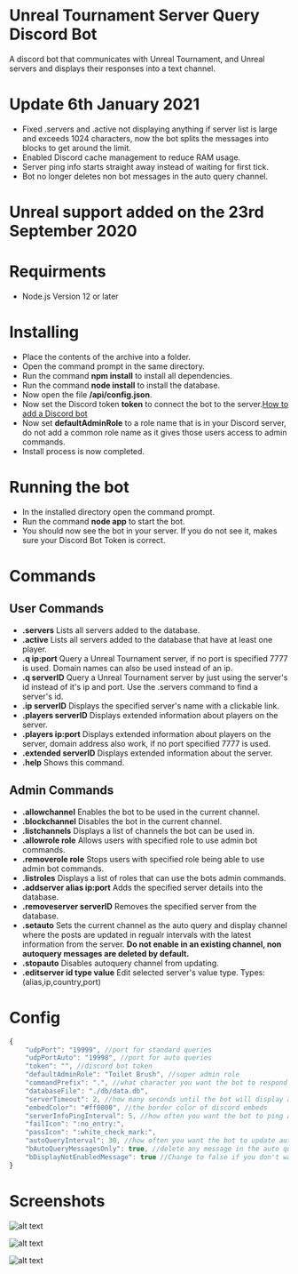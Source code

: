 # Unreal Tournament Server Query Discord Bot
A discord bot that communicates with Unreal Tournament, and Unreal servers and displays their responses into a text channel.


# Update 6th January 2021
- Fixed .servers and .active not displaying anything if server list is large and exceeds 1024 characters, now the bot splits the messages into blocks to get around the limit.
- Enabled Discord cache management to reduce RAM usage.
- Server ping info starts straight away instead of waiting for first tick.
- Bot no longer deletes non bot messages in the auto query channel.

# Unreal support added on the 23rd September 2020

# Requirments
- Node.js Version 12 or later

# Installing
- Place the contents of the archive into a folder.
- Open the command prompt in the same directory.
- Run the command **npm install** to install all dependencies.
- Run the command **node install** to install the database.
- Now open the file **/api/config.json**.
- Now set the Discord token **token** to connect the bot to the server.[How to add a Discord bot](https://discordpy.readthedocs.io/en/latest/discord.html)
- Now set **defaultAdminRole** to a role name that is in your Discord server, do not add a common role name as it gives those users access to admin commands.
- Install process is now completed.

# Running the bot
- In the installed directory open the command prompt.
- Run the command **node app** to start the bot.
- You should now see the bot in your server. If you do not see it, makes sure your Discord Bot Token is correct.

# Commands
## User Commands 
- **.servers** Lists all servers added to the database.
- **.active** Lists all servers added to the database that have at least one player.
- **.q ip:port** Query a Unreal Tournament server, if no port is specified 7777 is used. Domain names can also be used instead of an ip.
- **.q serverID** Query a Unreal Tournament server by just using the server's id instead of it's ip and port. Use the .servers command to find a server's id.
- **.ip serverID** Displays the specified server's name with a clickable link.
- **.players serverID** Displays extended information about players on the server.
- **.players ip:port** Displays extended information about players on the server, domain address also work, if no port specified 7777 is used.
- **.extended serverID** Displays extended information about the server.
- **.help** Shows this command.

## Admin Commands 
- **.allowchannel** Enables the bot to be used in the current channel.
- **.blockchannel** Disables the bot in the current channel.
- **.listchannels** Displays a list of channels the bot can be used in.
- **.allowrole role** Allows users with specified role to use admin bot commands.
- **.removerole role** Stops users with specified role being able to use admin bot commands.
- **.listroles** Displays a list of roles that can use the bots admin commands.
- **.addserver alias ip:port** Adds the specified server details into the database.
- **.removeserver serverID** Removes the specified server from the database.
- **.setauto** Sets the current channel as the auto query and display channel where the posts are updated in regualr intervals with the latest information from the server. **Do not enable in an existing channel, non autoquery messages are deleted by default.**
- **.stopauto** Disables autoquery channel from updating.
- **.editserver id type value** Edit selected server's value type. Types:(alias,ip,country,port)


# Config
```javascript
{
    "udpPort": "19999", //port for standard queries
    "udpPortAuto": "19998", //port for auto queries
    "token": "", //discord bot token
    "defaultAdminRole": "Toilet Brush", //super admin role
    "commandPrefix": ".", //what character you want the bot to respond to
    "databaseFile": "./db/data.db",
    "serverTimeout": 2, //how many seconds until the bot will display a server timeout
    "embedColor": "#ff0000", //the border color of discord embeds
    "serverInfoPingInterval": 5, //how often you want the bot to ping all servers for basic info(for .servers and .active)
    "failIcon": ":no_entry:",
    "passIcon": ":white_check_mark:",
    "autoQueryInterval": 30, //how often you want the bot to update autoquery posts in the auto query channel
    "bAutoQueryMessagesOnly": true, //delete any message in the auto query channel that's not a server query
    "bDisplayNotEnabledMessage": true //Change to false if you don't want the bot to post 'The bot is not enabled in this channel'
}
```

# Screenshots

![alt text](https://i.imgur.com/3f5XkaV.png "test")

![alt text](https://i.imgur.com/vQ5jNMw.png "test")

![alt text](https://i.imgur.com/od3eEHf.png "test")

